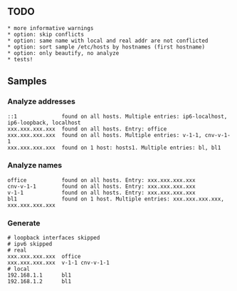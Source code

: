 ## TODO

    * more informative warnings
    * option: skip conflicts
    * option: same name with local and real addr are not conflicted
    * option: sort sample /etc/hosts by hostnames (first hostname)
    * option: only beautify, no analyze
    * tests!

## Samples

### Analyze addresses

    ::1              found on all hosts. Multiple entries: ip6-localhost, ip6-loopback, localhost
    xxx.xxx.xxx.xxx  found on all hosts. Entry: office
    xxx.xxx.xxx.xxx  found on all hosts. Multiple entries: v-1-1, cnv-v-1-1
    xxx.xxx.xxx.xxx  found on 1 host: hosts1. Multiple entries: bl, bl1

### Analyze names

    office           found on all hosts. Entry: xxx.xxx.xxx.xxx
    cnv-v-1-1        found on all hosts. Entry: xxx.xxx.xxx.xxx
    v-1-1            found on all hosts. Entry: xxx.xxx.xxx.xxx
    bl1              found on 1 host. Multiple entries: xxx.xxx.xxx.xxx, xxx.xxx.xxx.xxx

### Generate

    # loopback interfaces skipped
    # ipv6 skipped
    # real
    xxx.xxx.xxx.xxx  office
    xxx.xxx.xxx.xxx  v-1-1 cnv-v-1-1
    # local
    192.168.1.1      bl1    
    192.168.1.2      bl1    